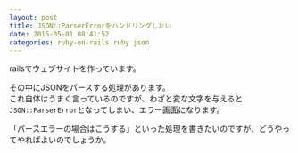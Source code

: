 ```yaml
---
layout: post
title: JSON::ParserErrorをハンドリングしたい
date: 2015-05-01 08:41:52
categories: ruby-on-rails ruby json
---
```

<!-- {% raw %} -->
<p>railsでウェブサイトを作っています。</p>

<p>その中にJSONをパースする処理があります。<br>
これ自体はうまく言っているのですが、わざと変な文字を与えると<code>JSON::ParserError</code>となってしまい、エラー画面になります。</p>

<p>「パースエラーの場合はこうする」といった処理を書きたいのですが、どうやってやればよいのでしょうか。</p>
<!-- {% endraw %} -->
